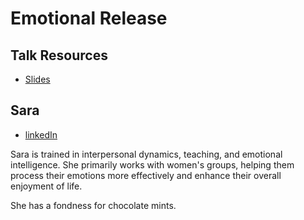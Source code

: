 # Emotional Release

## Talk Resources
* [Slides](https://github.com/DancinFosse/Talks/raw/refs/heads/main/Slides/EmotionalRelease.pptx)


## Sara<!-- include: sara.md -->

* [linkedIn](https://www.linkedin.com/in/sara-fahring-4b35bb22/)


Sara is trained in interpersonal dynamics, teaching, and emotional intelligence.
She primarily works with women's groups, helping them process their emotions more effectively and enhance their overall enjoyment of life. 

She has a fondness for chocolate mints.<!-- endInclude -->

